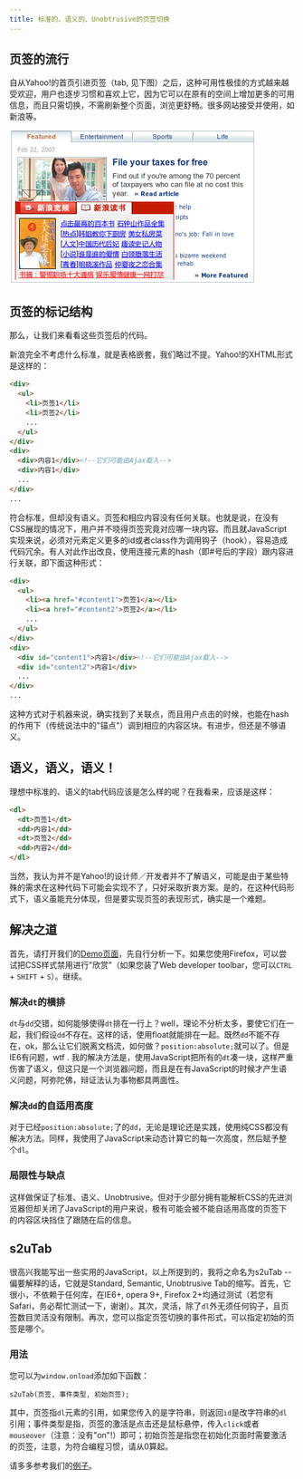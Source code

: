 ```yaml
---
title: 标准的、语义的、Unobtrusive的页签切换
---
```

## 页签的流行

自从Yahoo!的首页引进页签（tab, 见下图）之后，这种可用性极佳的方式越来越受欢迎，用户也逐步习惯和喜欢上它，因为它可以在原有的空间上增加更多的可用信息，而且只需切换，不需刷新整个页面，浏览更舒畅。很多网站接受并使用，如新浪等。

![页签样例](/assets/posts/2007_02_22/tab_example.png)

## 页签的标记结构

那么，让我们来看看这些页签后的代码。

新浪完全不考虑什么标准，就是表格嵌套，我们略过不提。Yahoo!的XHTML形式是这样的：

```html
<div>
  <ul>
    <li>页签1</li>
    <li>页签2</li>
    ...
  </ul>
</div>
<div>
  <div>内容1</div><!--它们可能由Ajax载入-->
  <div>内容1</div>
  ...
</div>
...
```

符合标准，但却没有语义。页签和相应内容没有任何关联。也就是说，在没有CSS展现的情况下，用户并不晓得页签究竟对应哪一块内容。而且就JavaScript实现来说，必须对元素定义更多的id或者class作为调用钩子（hook），容易造成代码冗余。有人对此作出改良，使用连接元素的hash（即\#号后的字段）跟内容进行关联，即下面这种形式：

```html
<div>
  <ul>
    <li><a href="#content1">页签1</a></li>
    <li><a href="#content2">页签2</a></li>
    ...
  </ul>
</div>
<div>
  <div id="content1">内容1</div><!--它们可能由Ajax载入-->
  <div id="content2">内容1</div>
  ...
</div>
...
```

这种方式对于机器来说，确实找到了关联点，而且用户点击的时候，也能在hash的作用下（传统说法中的"锚点"）调到相应的内容区块。有进步，但还是不够语义。

## 语义，语义，语义！

理想中标准的、语义的tab代码应该是怎么样的呢？在我看来，应该是这样：

```html
<dl>
  <dt>页签1</dt>
  <dd>内容1</dd>
  <dt>页签2</dd>
  <dd>内容2</dd>
</dl>
```

当然，我认为并不是Yahoo!的设计师／开发者并不了解语义，可能是由于某些特殊的需求在这种代码下可能会实现不了，只好采取折衷方案。是的，在这种代码形式下，语义虽能充分体现，但是要实现页签的表现形式，确实是一个难题。

## 解决之道

首先，请打开我们的[Demo页面][0]，先自行分析一下。如果您使用Firefox，可以尝试把CSS样式禁用进行"欣赏"（如果您装了Web developer toolbar，您可以`CTRL` + `SHIFT` + `S`）。继续。

### 解决`dt`的横排

`dt`与`dd`交错，如何能够使得`dt`排在一行上？well，理论不分析太多，要使它们在一起，我们假设`dd`不存在。这样的话，使用float就能排在一起。既然`dd`不能不存在，ok，那么让它们脱离文档流，如何做？`position:absolute;`就可以了。但是IE6有问题，wtf . 我的解决方法是，使用JavaScript把所有的`dt`凑一块，这样严重伤害了语义，但这只是一个浏览器问题，而且是在有JavaScript的时候才产生语义问题，阿弥陀佛，辩证法认为事物都具两面性。

### 解决`dd`的自适用高度

对于已经`position:absolute;`了的`dd`，无论是理论还是实践，使用纯CSS都没有解决方法。同样，我使用了JavaScript来动态计算它的每一次高度，然后赋予整个`dl`。

### 局限性与缺点

这样做保证了标准、语义、Unobtrusive。但对于少部分拥有能解析CSS的先进浏览器但却关闭了JavaScript的用户来说，极有可能会被不能自适用高度的页签下的内容区块挡住了跟随在后的信息。

## s2uTab

很高兴我能写出一些实用的JavaScript，以上所提到的，我将之命名为s2uTab -- 偏要解释的话，它就是Standard, Semantic, Unobtrusive Tab的缩写。首先，它很小，不依赖于任何库，在IE6+, opera 9+, Firefox 2+均通过测试（若您有Safari，务必帮忙测试一下，谢谢）。其次，灵活，除了`dl`外无须任何钩子，且页签数目灵活没有限制。再次，您可以指定页签切换的事件形式，可以指定初始的页签是哪个。

### 用法

您可以为`window.onload`添加如下函数：

`s2uTab(页签, 事件类型, 初始页签);`

其中，页签指`dl`元素的引用，如果您传入的是字符串，则返回`id`是改字符串的`dl`引用；事件类型是指，页签的激活是点击还是鼠标悬停，传入`click`或者`mouseover`（注意：没有"on"!）即可；初始页签是指您在初始化页面时需要激活的页签，注意，为符合编程习惯，请从0算起。

请多多参考我们的[例子][0]。

[0]: http://realazy.com/lab/s2utab/
